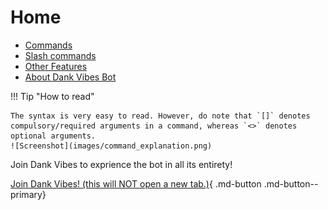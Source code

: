 # Home

* [Commands](commands/fun/fun)
* [Slash commands](slash_commands)
* [Other Features](others)
* [About Dank Vibes Bot](about)

!!! Tip "How to read"
    
    The syntax is very easy to read. However, do note that `[]` denotes compulsory/required arguments in a command, whereas `<>` denotes optional arguments.
    ![Screenshot](images/command_explanation.png)

Join Dank Vibes to exprience the bot in all its entirety!

[Join Dank Vibes! (this will NOT open a new tab.)](https://discord.gg/dankmemer){ .md-button .md-button--primary}